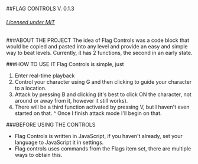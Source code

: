 ##FLAG CONTROLS V. 0.1.3 
######	[Licensed under MIT](https://github.com/Bak0n/ALL-The-Stuff/blob/master/LICENSE.md)

###ABOUT THE PROJECT
The idea of Flag Controls was a code block that would be copied and pasted into any level and provide
an easy and simple way to beat levels. Currently, it has 2 functions, the second in an early state.

###HOW TO USE IT
Flag Controls is simple, just

1. Enter real-time playback
2. Control your character using G and then clicking to guide your character to a location.
3. Attack by pressing B and clicking (it's best to click ON the character, not around or away from it, however it still works).
4. There will be a third function activated by pressing V, but I haven't even started on that. 
	^  Once I finish attack mode I'll begin on that.

###BEFORE USING THE CONTROLS
 - Flag Controls is written in JavaScript, if you haven't already, set your language to JavaScript it in settings.
 - Flag controls uses commands from the Flags item set, there are multiple ways to obtain this.
